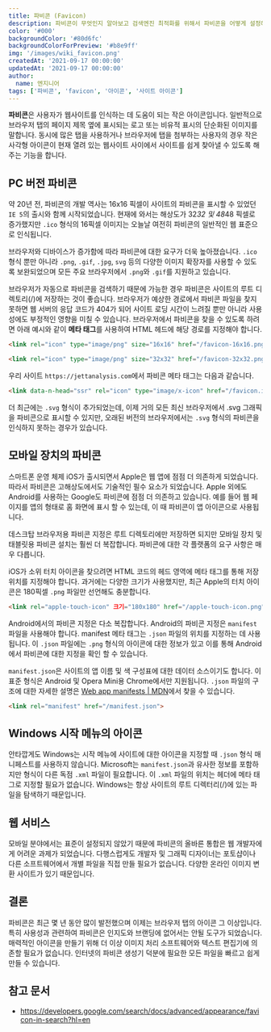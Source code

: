 ```yaml
---
title: 파비콘 (Favicon)
description: 파비콘이 무엇인지 알아보고 검색엔진 최적화를 위해서 파비콘을 어떻게 설정해야 하는지 소개합니다.
color: '#000'
backgroundColor: '#80d6fc'
backgroundColorForPreview: '#b8e9ff'
img: '/images/wiki_favicon.png'
createdAt: '2021-09-17 00:00:00'
updatedAt: '2021-09-17 00:00:00'
author:
  name: 엔지니어
tags: ['파비콘', 'favicon', '아이콘', '사이트 아이콘']
---
```


**파비콘**은 사용자가 웹사이트를 인식하는 데 도움이 되는 작은 아이콘입니다. 일반적으로 브라우저 탭의 페이지 제목 옆에 표시되는 로고 또는 비유적 표시의 단순화된 이미지를 말합니다. 동시에 많은 탭을 사용하거나 브라우저에 탭을 첨부하는 사용자의 경우 작은 사각형 아이콘이 현재 열려 있는 웹사이트 사이에서 사이트를 쉽게 찾아낼 수 있도록 해주는 기능을 합니다.

<!--more-->

## PC 버전 파비콘

약 20년 전, 파비콘의 개발 역사는 16x16 픽셀이 사이트의 파비콘을 표시할 수 있었던 `IE 5`의 출시와 함께 시작되었습니다. 현재에 와서는 해상도가 32*32 및 48*48 픽셀로 증가했지만 `.ico` 형식의 16픽셀 이미지는 오늘날 여전히 파비콘의 일반적인 웹 표준으로 인식됩니다.

브라우저와 디바이스가 증가함에 따라 파비콘에 대한 요구가 더욱 높아졌습니다. `.ico` 형식 뿐만 아니라 `.png`, `.gif`, `.jpg`, `svg` 등의 다양한 이미지 확장자를 사용할 수 있도록 보완되었으며 모든 주요 브라우저에서 `.png`와 `.gif`를 지원하고 있습니다.

브라우저가 자동으로 파비콘을 검색하기 때문에 가능한 경우 파비콘은 사이트의 루트 디렉토리(/)에 저장하는 것이 좋습니다. 브라우저가 예상한 경로에서 파비콘 파일을 찾지 못하면 웹 서버의 응답 코드가 404가 되어 사이트 로딩 시간이 느려질 뿐만 아니라 사용성에도 부정적인 영향을 미칠 수 있습니다. 브라우저에서 파비콘을 찾을 수 있도록 하려면 아래 예시와 같이 **메타 태그**를 사용하여 HTML 헤드에 해당 경로를 지정해야 합니다.

```html
<link rel="icon" type="image/png" size="16x16" href="/favicon-16x16.png">
```

```html
<link rel="icon" type="image/png" size="32x32" href="/favicon-32x32.png">
```

우리 사이트 `https://jettanalysis.com`에서 파비콘 메타 태그는 다음과 같습니다.

```html
<link data-n-head="ssr" rel="icon" type="image/x-icon" href="/favicon.ico">
```

더 최근에는 `.svg` 형식이 추가되었는데, 이제 거의 모든 최신 브라우저에서 .svg 그래픽을 파비콘으로 표시할 수 있지만, 오래된 버전의 브라우저에서는 `.svg` 형식의 파비콘을 인식하지 못하는 경우가 있습니다.

## 모바일 장치의 파비콘

스마트폰 운영 체제 iOS가 출시되면서 Apple은 웹 앱에 점점 더 의존하게 되었습니다. 따라서 파비콘은 고해상도에서도 기술적인 필수 요소가 되었습니다. Apple 외에도 Android를 사용하는 Google도 파비콘에 점점 더 의존하고 있습니다. 예를 들어 웹 페이지를 앱의 형태로 홈 화면에 표시 할 수 있는데, 이 때 파비콘이 앱 아이콘으로 사용됩니다.

데스크탑 브라우저용 파비콘 지정은 루트 디렉토리에만 저장하면 되지만 모바일 장치 및 태블릿용 파비콘 설치는 훨씬 더 복잡합니다. 파비콘에 대한 각 플랫폼의 요구 사항은 매우 다릅니다.

iOS가 소위 터치 아이콘을 찾으려면 HTML 코드의 헤드 영역에 메타 태그를 통해 저장 위치를 ​​지정해야 합니다. 과거에는 다양한 크기가 사용했지만, 최근 Apple의 터치 아이콘은 180픽셀 `.png` 파일만 선언해도 충분합니다.

```html
<link rel="apple-touch-icon" 크기="180x180" href="/apple-touch-icon.png">
```

Android에서의 파비콘 지정은 다소 복잡합니다. Android의 파비콘 지정은 `manifest` 파일을 사용해야 합니다. manifest 메타 태그는 `.json` 파일의 위치를 ​​지정하는 데 사용됩니다. 이 `.json` 파일에는 `.png` 형식의 아이콘에 대한 정보가 있고 이를 통해 Android에서 파비콘에 대한 지정을 확인 할 수 있습니다.

`manifest.json`은 사이트의 앱 이름 및 색 구성표에 대한 데이터 소스이기도 합니다. 이 표준 형식은 Android 및 Opera Mini용 Chrome에서만 지원됩니다. `.json` 파일의 구조에 대한 자세한 설명은 [Web app manifests | MDN](https://developer.mozilla.org/en-US/docs/Web/Manifest)에서 찾을 수 있습니다.

```html
<link rel="manifest" href="/manifest.json">
```

## Windows 시작 메뉴의 아이콘

안타깝게도 Windows는 시작 메뉴에 사이트에 대한 아이콘을 지정할 때 `.json` 형식 매니페스트를 사용하지 않습니다. Microsoft는 `manifest.json`과 유사한 정보를 포함하지만 형식이 다른 독점 `.xml` 파일이 필요합니다. 이 `.xml` 파일의 위치는 헤더에 메타 태그로 지정할 필요가 없습니다. Windows는 항상 사이트의 루트 디렉터리(/)에 있는 파일을 탐색하기 때문입니다.

## 웹 서비스

모바일 분야에서는 표준이 설정되지 않았기 때문에 파비콘의 올바른 통합은 웹 개발자에게 어려운 과제가 되었습니다. 다행스럽게도 개발자 및 그래픽 디자이너는 포토샵이나 다른 소프트웨어에서 개별 파일을 직접 만들 필요가 없습니다. 다양한 온라인 이미지 변환 사이트가 있기 때문입니다.

<simple-diagnosis title='파비콘 SEO 진단하기' description='검색엔진 최적화를 위한 파비콘을 진단해보세요.'></simple-diagnosis>

## 결론

파비콘은 최근 몇 년 동안 많이 발전했으며 이제는 브라우저 탭의 아이콘 그 이상입니다. 특히 사용성과 관련하여 파비콘은 인지도와 브랜딩에 없어서는 안될 도구가 되었습니다. 매력적인 아이콘을 만들기 위해 더 이상 이미지 처리 소프트웨어와 텍스트 편집기에 의존할 필요가 없습니다. 인터넷의 파비콘 생성기 덕분에 필요한 모든 파일을 빠르고 쉽게 만들 수 있습니다.

## 참고 문서

- https://developers.google.com/search/docs/advanced/appearance/favicon-in-search?hl=en
